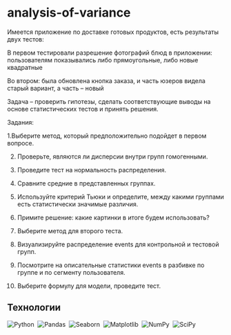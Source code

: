 # analysis-of-variance

Имеется приложение по доставке готовых продуктов, есть результаты двух тестов:

В первом тестировали разрешение фотографий блюд в приложении: пользователям показывались либо прямоугольные, либо новые квадратные 

Во втором: была обновлена кнопка заказа, и часть юзеров видела старый вариант, а часть – новый

Задача – проверить гипотезы, сделать соответствующие выводы на основе статистических тестов и принять решения.

Задания:

1.Выберите метод, который предположительно подойдет в первом вопросе.

2. Проверьте, являются ли дисперсии внутри групп гомогенными.

3. Проведите тест на нормальность распределения.

4. Сравните средние в представленных группах.
 
5. Используйте критерий Тьюки и определите, между какими группами есть статистически значимые различия.
 
6. Примите решение: какие картинки в итоге будем использовать?

7. Выберите метод для второго теста.
 
8. Визуализируйте распределение events для контрольной и тестовой групп.
 
9. Посмотрите на описательные статистики events в разбивке по группе и по сегменту пользователя. 

10. Выберите формулу для модели, проведите тест.

## Технологии  

![Python](https://img.shields.io/badge/Python-3776AB?style=for-the-badge&logo=python&logoColor=white)&nbsp;
![Pandas](https://img.shields.io/badge/pandas-%23150458.svg?style=for-the-badge&logo=pandas&logoColor=white)&nbsp;
![Seaborn](https://img.shields.io/badge/Seaborn-%230C55A5.svg?style=for-the-badge&logo=Seaborn&logoColor=%white)&nbsp;
![Matplotlib](https://img.shields.io/badge/Matplotlib-%23ffffff.svg?style=for-the-badge&logo=Matplotlib&logoColor=black)&nbsp;
![NumPy](https://img.shields.io/badge/numpy-%23013243.svg?style=for-the-badge&logo=numpy&logoColor=white)&nbsp;
![SciPy](https://img.shields.io/badge/SciPy-%230C55A5.svg?style=for-the-badge&logo=scipy&logoColor=%white)

